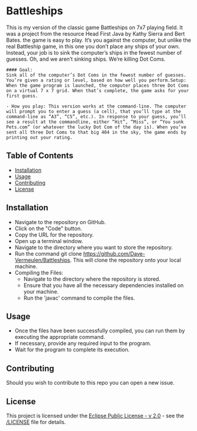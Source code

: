 # Battleships

This is my version of the classic game Battleships on 7x7 playing field. It was a project from the resource Head First Java by Kathy Sierra and Bert Bates. the game is easy to play. It’s you against the computer, but unlike the real Battleship game, in this one you don’t place any ships of your own. Instead, your job is to sink the computer’s ships in the fewest number of guesses. Oh, and we aren’t sinking ships. We’re killing Dot Coms.

	#### Goal: 
	Sink all of the computer’s Dot Coms in the fewest number of guesses. You’re given a rating or level, based on how well you perform.Setup: When the game program is launched, the computer places three Dot Coms on a virtual 7 x 7 grid. When that’s complete, the game asks for your first guess. 
	
	- How you play: This version works at the command-line. The computer will prompt you to enter a guess (a cell), that you’ll type at the command-line as “A3”, “C5”, etc.). In response to your guess, you’ll see a result at the commandline, either “Hit”, “Miss”, or “You sunk Pets.com” (or whatever the lucky Dot Com of the day is). When you’ve sent all three Dot Coms to that big 404 in the sky, the game ends by printing out your rating.

## Table of Contents

* [Installation](#installation)
* [Usage](#usage)
* [Contributing](#contributing)
* [License](#license)

## Installation

+ Navigate to the repository on GitHub.
+ Click on the "Code" button.
+ Copy the URL for the repository.
+ Open up a terminal window.
+ Navigate to the directory where you want to store the repository.
+ Run the command git clone https://github.com/Dave-Vermeulen/Battleships. This will clone the repository onto your local machine.
+ Compiling the Files: 
	- Navigate to the directory where the repository is stored.
	- Ensure that you have all the necessary dependencies installed on your machine.
	- Run the 'javac' command to compile the files.

## Usage

+ Once the files have been successfully compiled, you can run them by executing the appropriate command.
+ If necessary, provide any required input to the program.
+ Wait for the program to complete its execution.

## Contributing

Should you wish to contribute to this repo you can open a new issue.

## License

This project is licensed under the [Eclipse Public License - v 2.0](LICENSE) - see the [/LICENSE](LICENSE) file for details.
